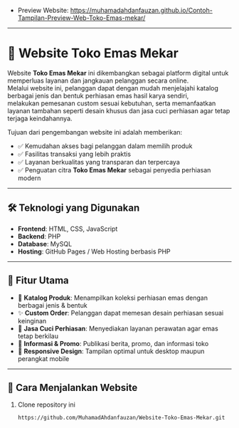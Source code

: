 - Preview Website: https://muhamadahdanfauzan.github.io/Contoh-Tampilan-Preview-Web-Toko-Emas-mekar/
---

# 💎 Website Toko Emas Mekar

Website **Toko Emas Mekar** ini dikembangkan sebagai platform digital untuk memperluas layanan dan jangkauan pelanggan secara online.  
Melalui website ini, pelanggan dapat dengan mudah menjelajahi katalog berbagai jenis dan bentuk perhiasan emas hasil karya sendiri,  
melakukan pemesanan custom sesuai kebutuhan, serta memanfaatkan layanan tambahan seperti desain khusus dan jasa cuci perhiasan agar tetap terjaga keindahannya.  

Tujuan dari pengembangan website ini adalah memberikan:
- ✅ Kemudahan akses bagi pelanggan dalam memilih produk
- ✅ Fasilitas transaksi yang lebih praktis
- ✅ Layanan berkualitas yang transparan dan terpercaya
- ✅ Penguatan citra **Toko Emas Mekar** sebagai penyedia perhiasan modern

---

## 🛠️ Teknologi yang Digunakan
- **Frontend**: HTML, CSS, JavaScript  
- **Backend**: PHP  
- **Database**: MySQL  
- **Hosting**: GitHub Pages / Web Hosting berbasis PHP  

---

## 📌 Fitur Utama
- 📂 **Katalog Produk**: Menampilkan koleksi perhiasan emas dengan berbagai jenis & bentuk  
- ✨ **Custom Order**: Pelanggan dapat memesan desain perhiasan sesuai keinginan  
- 🧼 **Jasa Cuci Perhiasan**: Menyediakan layanan perawatan agar emas tetap berkilau  
- 📰 **Informasi & Promo**: Publikasi berita, promo, dan informasi toko  
- 📱 **Responsive Design**: Tampilan optimal untuk desktop maupun perangkat mobile  

---

## 🚀 Cara Menjalankan Website
1. Clone repository ini  
   ```bash
   https://github.com/MuhamadAhdanfauzan/Website-Toko-Emas-Mekar.git
